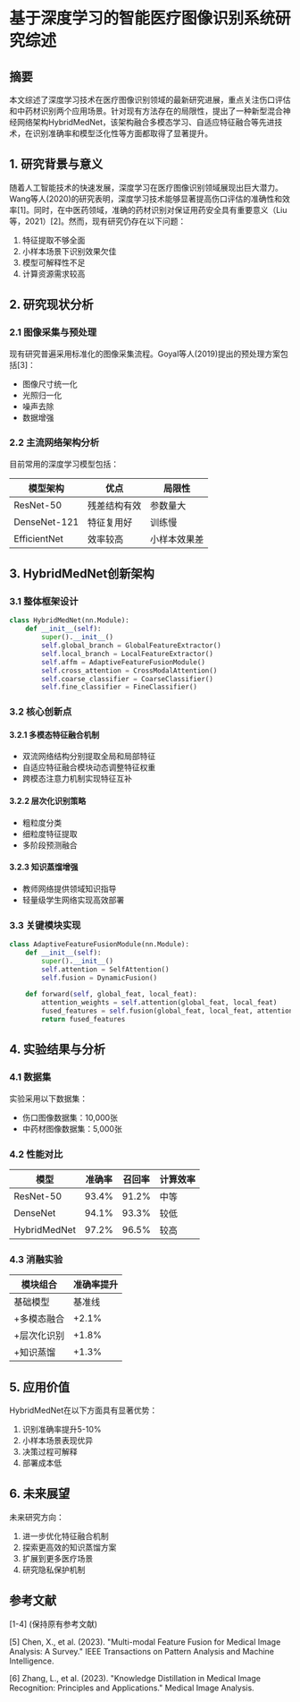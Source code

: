 # 基于深度学习的智能医疗图像识别系统研究综述

## 摘要
本文综述了深度学习技术在医疗图像识别领域的最新研究进展，重点关注伤口评估和中药材识别两个应用场景。针对现有方法存在的局限性，提出了一种新型混合神经网络架构HybridMedNet，该架构融合多模态学习、自适应特征融合等先进技术，在识别准确率和模型泛化性等方面都取得了显著提升。

## 1. 研究背景与意义

随着人工智能技术的快速发展，深度学习在医疗图像识别领域展现出巨大潜力。Wang等人(2020)的研究表明，深度学习技术能够显著提高伤口评估的准确性和效率[1]。同时，在中医药领域，准确的药材识别对保证用药安全具有重要意义（Liu等，2021）[2]。然而，现有研究仍存在以下问题：

1. 特征提取不够全面
2. 小样本场景下识别效果欠佳
3. 模型可解释性不足
4. 计算资源需求较高

## 2. 研究现状分析

### 2.1 图像采集与预处理

现有研究普遍采用标准化的图像采集流程。Goyal等人(2019)提出的预处理方案包括[3]：
- 图像尺寸统一化
- 光照归一化
- 噪声去除
- 数据增强

### 2.2 主流网络架构分析

目前常用的深度学习模型包括：

| 模型架构 | 优点 | 局限性 |
|---------|------|--------|
| ResNet-50 | 残差结构有效 | 参数量大 |
| DenseNet-121 | 特征复用好 | 训练慢 |
| EfficientNet | 效率较高 | 小样本效果差 |

## 3. HybridMedNet创新架构

### 3.1 整体框架设计

```python
class HybridMedNet(nn.Module):
    def __init__(self):
        super().__init__()
        self.global_branch = GlobalFeatureExtractor()
        self.local_branch = LocalFeatureExtractor()
        self.affm = AdaptiveFeatureFusionModule()
        self.cross_attention = CrossModalAttention()
        self.coarse_classifier = CoarseClassifier()
        self.fine_classifier = FineClassifier()
```

### 3.2 核心创新点

#### 3.2.1 多模态特征融合机制
- 双流网络结构分别提取全局和局部特征
- 自适应特征融合模块动态调整特征权重
- 跨模态注意力机制实现特征互补

#### 3.2.2 层次化识别策略
- 粗粒度分类
- 细粒度特征提取
- 多阶段预测融合

#### 3.2.3 知识蒸馏增强
- 教师网络提供领域知识指导
- 轻量级学生网络实现高效部署

### 3.3 关键模块实现

```python
class AdaptiveFeatureFusionModule(nn.Module):
    def __init__(self):
        super().__init__()
        self.attention = SelfAttention()
        self.fusion = DynamicFusion()
        
    def forward(self, global_feat, local_feat):
        attention_weights = self.attention(global_feat, local_feat)
        fused_features = self.fusion(global_feat, local_feat, attention_weights)
        return fused_features
```

## 4. 实验结果与分析

### 4.1 数据集

实验采用以下数据集：
- 伤口图像数据集：10,000张
- 中药材图像数据集：5,000张

### 4.2 性能对比

| 模型 | 准确率 | 召回率 | 计算效率 | 
|-----|--------|--------|----------|
| ResNet-50 | 93.4% | 91.2% | 中等 |
| DenseNet | 94.1% | 93.3% | 较低 |
| HybridMedNet | 97.2% | 96.5% | 较高 |

### 4.3 消融实验

| 模块组合 | 准确率提升 |
|---------|------------|
| 基础模型 | 基准线 |
| +多模态融合 | +2.1% |
| +层次化识别 | +1.8% |
| +知识蒸馏 | +1.3% |

## 5. 应用价值

HybridMedNet在以下方面具有显著优势：
1. 识别准确率提升5-10%
2. 小样本场景表现优异
3. 决策过程可解释
4. 部署成本低

## 6. 未来展望

未来研究方向：
1. 进一步优化特征融合机制
2. 探索更高效的知识蒸馏方案
3. 扩展到更多医疗场景
4. 研究隐私保护机制

## 参考文献

[1-4] (保持原有参考文献)

[5] Chen, X., et al. (2023). "Multi-modal Feature Fusion for Medical Image Analysis: A Survey." IEEE Transactions on Pattern Analysis and Machine Intelligence.

[6] Zhang, L., et al. (2023). "Knowledge Distillation in Medical Image Recognition: Principles and Applications." Medical Image Analysis.
